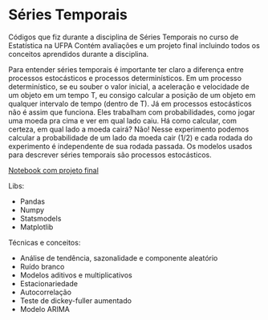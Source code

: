 # Séries Temporais
Códigos que fiz durante a disciplina de Séries Temporais no curso de Estatística na UFPA 
Contém avaliações e um projeto final incluindo todos os conceitos aprendidos durante a disciplina.

Para entender séries temporais é importante ter claro a diferença entre processos estocásticos e processos determinísticos. Em um processo determinístico, se eu souber o valor inicial, a aceleração e velocidade de um objeto em um tempo T, eu consigo calcular a posição de um objeto em qualquer intervalo de tempo (dentro de T). Já em processos estocásticos não é assim que funciona. Eles trabalham com probabilidades, como jogar uma moeda pra cima e ver em qual lado caiu. Há como calcular, com certeza, em qual lado a moeda cairá? Não! Nesse experimento podemos calcular a probabilidade de um lado da moeda cair (1/2) e cada rodada do experimento é independente de sua rodada passada. Os modelos usados para descrever séries temporais são processos estocásticos. 

<a href= "https://github.com/JulioHenri/S-ries-Temporais/blob/main/projeto_final_globo.ipynb"> Notebook com projeto final </a>

Libs:
- Pandas
- Numpy
- Statsmodels
- Matplotlib

Técnicas e conceitos:
- Análise de tendência, sazonalidade e componente aleatório
- Ruído branco
- Modelos aditivos e multiplicativos
- Estacionariedade
- Autocorrelação
- Teste de dickey-fuller aumentado
- Modelo ARIMA
